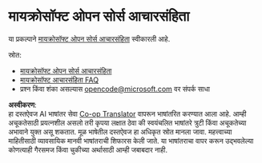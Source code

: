 <!--
CO_OP_TRANSLATOR_METADATA:
{
  "original_hash": "b0a9b4cccd918195f58224d5793da1a6",
  "translation_date": "2025-08-25T20:58:17+00:00",
  "source_file": "CODE_OF_CONDUCT.md",
  "language_code": "mr"
}
-->
# मायक्रोसॉफ्ट ओपन सोर्स आचारसंहिता

या प्रकल्पाने [मायक्रोसॉफ्ट ओपन सोर्स आचारसंहिता](https://opensource.microsoft.com/codeofconduct/?WT.mc_id=academic-77807-sagibbon) स्वीकारली आहे.

स्रोत:

- [मायक्रोसॉफ्ट ओपन सोर्स आचारसंहिता](https://opensource.microsoft.com/codeofconduct/?WT.mc_id=academic-77807-sagibbon)
- [मायक्रोसॉफ्ट आचारसंहिता FAQ](https://opensource.microsoft.com/codeofconduct/faq/?WT.mc_id=academic-77807-sagibbon)
- प्रश्न किंवा शंका असल्यास [opencode@microsoft.com](mailto:opencode@microsoft.com) वर संपर्क साधा

**अस्वीकरण**:  
हा दस्तऐवज AI भाषांतर सेवा [Co-op Translator](https://github.com/Azure/co-op-translator) वापरून भाषांतरित करण्यात आला आहे. आम्ही अचूकतेसाठी प्रयत्नशील असलो तरी कृपया लक्षात ठेवा की स्वयंचलित भाषांतरे त्रुटी किंवा अचूकतेच्या अभावाने युक्त असू शकतात. मूळ भाषेतील दस्तऐवज हा अधिकृत स्रोत मानला जावा. महत्त्वाच्या माहितीसाठी व्यावसायिक मानवी भाषांतराची शिफारस केली जाते. या भाषांतराचा वापर करून उद्भवलेल्या कोणत्याही गैरसमज किंवा चुकीच्या अर्थासाठी आम्ही जबाबदार नाही.